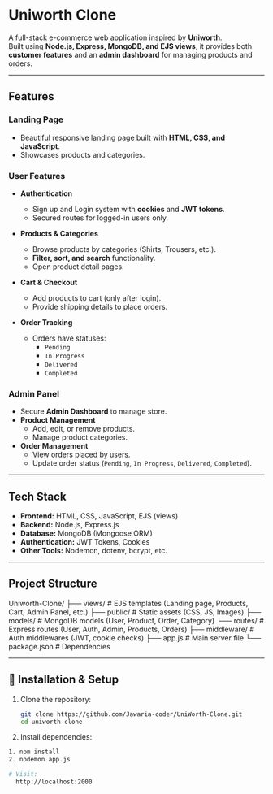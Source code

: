 #   Uniworth Clone

A full-stack e-commerce web application inspired by **Uniworth**.  
Built using **Node.js, Express, MongoDB, and EJS views**, it provides both **customer features** and an **admin dashboard** for managing products and orders.

---

##  Features

###  Landing Page
- Beautiful responsive landing page built with **HTML, CSS, and JavaScript**.
- Showcases products and categories.

###  User Features
- **Authentication**  
  - Sign up and Login system with **cookies** and **JWT tokens**.  
  - Secured routes for logged-in users only.

- **Products & Categories**  
  - Browse products by categories (Shirts, Trousers, etc.).  
  - **Filter, sort, and search** functionality.  
  - Open product detail pages.

- **Cart & Checkout**  
  - Add products to cart (only after login).  
  - Provide shipping details to place orders.

- **Order Tracking**  
  - Orders have statuses:  
    - `Pending`  
    - `In Progress`  
    - `Delivered`  
    - `Completed`

###  Admin Panel
- Secure **Admin Dashboard** to manage store.  
- **Product Management**  
  - Add, edit, or remove products.  
  - Manage product categories.  
- **Order Management**  
  - View orders placed by users.  
  - Update order status (`Pending`, `In Progress`, `Delivered`, `Completed`).

---

##  Tech Stack

- **Frontend:** HTML, CSS, JavaScript, EJS (views)  
- **Backend:** Node.js, Express.js  
- **Database:** MongoDB (Mongoose ORM)  
- **Authentication:** JWT Tokens, Cookies  
- **Other Tools:** Nodemon, dotenv, bcrypt, etc.  

---

##  Project Structure


Uniworth-Clone/
├── views/ # EJS templates (Landing page, Products, Cart, Admin Panel, etc.)
├── public/ # Static assets (CSS, JS, Images)
├── models/ # MongoDB models (User, Product, Order, Category)
├── routes/ # Express routes (User, Auth, Admin, Products, Orders)
├── middleware/ # Auth middlewares (JWT, cookie checks)
├── app.js # Main server file
└── package.json # Dependencies

---

## 🚀 Installation & Setup

1. Clone the repository:
   ```bash
   git clone https://github.com/Jawaria-coder/UniWorth-Clone.git
   cd uniworth-clone
   
2. Install dependencies:

  ```bash
  1. npm install
  2. nodemon app.js

  # Visit:
    http://localhost:2000
  ```
